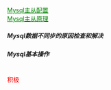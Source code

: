 <body>
<html>
<a style="display: block;color:green" href="https://github.com/Topaz1618/Topaz_work/blob/master/MySQL/MySQL%E4%B8%BB%E4%BB%8E%E9%85%8D%E7%BD%AE.md"> Mysql主从配置</a>
<a style="display: block;color:green" href="https://github.com/Topaz1618/Topaz_work/blob/master/MySQL/Mysql%E4%B8%BB%E4%BB%8E%E5%8E%9F%E7%90%86.md"> Mysql主从原理</a>
<h5> Mysql数据不同步的原因检查和解决</h5>
<h5> Mysql基本操作</h5>
  <a style="display:block;color:red">积极</a>  
  
  </html>
</body>
